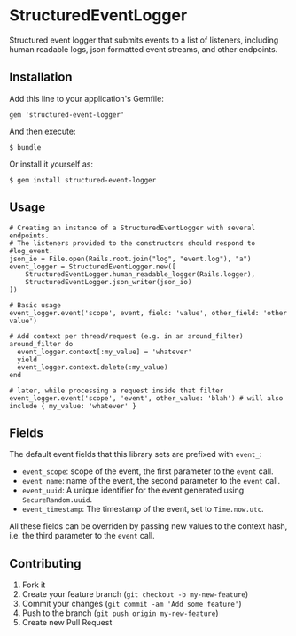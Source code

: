 # StructuredEventLogger

Structured event logger that submits events to a list of listeners, including
human readable logs, json formatted event streams, and other endpoints.

## Installation

Add this line to your application's Gemfile:

    gem 'structured-event-logger'

And then execute:

    $ bundle

Or install it yourself as:

    $ gem install structured-event-logger

## Usage

    # Creating an instance of a StructuredEventLogger with several endpoints.
    # The listeners provided to the constructors should respond to #log_event.
    json_io = File.open(Rails.root.join("log", "event.log"), "a")
    event_logger = StructuredEventLogger.new([
        StructuredEventLogger.human_readable_logger(Rails.logger),
        StructuredEventLogger.json_writer(json_io)
    ])

    # Basic usage
    event_logger.event('scope', event, field: 'value', other_field: 'other value')

    # Add context per thread/request (e.g. in an around_filter)
    around_filter do
      event_logger.context[:my_value] = 'whatever'
      yield
      event_logger.context.delete(:my_value)
    end

    # later, while processing a request inside that filter
    event_logger.event('scope', 'event', other_value: 'blah') # will also include { my_value: 'whatever' }

## Fields

The default event fields that this library sets are prefixed with `event_`:

- `event_scope`: scope of the event, the first parameter to the `event` call.
- `event_name`: name of the event, the second parameter to the `event` call.
- `event_uuid`: A unique identifier for the event generated using `SecureRandom.uuid`.
- `event_timestamp`: The timestamp of the event, set to `Time.now.utc`.

All these fields can be overriden by passing new values to the context hash, i.e. the
third parameter to the `event` call.

## Contributing

1. Fork it
2. Create your feature branch (`git checkout -b my-new-feature`)
3. Commit your changes (`git commit -am 'Add some feature'`)
4. Push to the branch (`git push origin my-new-feature`)
5. Create new Pull Request
